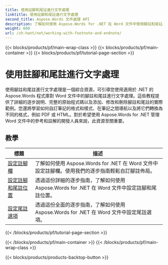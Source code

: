 ```yaml
---
title: 使用註腳和尾註進行文字處理
linktitle: 使用註腳和尾註進行文字處理
second_title: Aspose.Words 文件處理 API
description: 了解如何使用 Aspose.Words for .NET 在 Word 文件中使用腳註和尾註。詳細的教學和實際例子。
weight: 660
url: /zh-hant/net/working-with-footnote-and-endnote/
---
```


{{< blocks/products/pf/main-wrap-class >}}
{{< blocks/products/pf/main-container >}}
{{< blocks/products/pf/tutorial-page-section >}}

# 使用註腳和尾註進行文字處理

使用腳註和尾註進行文字處理是一個綜合資源，可引導您使用適用於 .NET 的 Aspose.Words 程式庫對 Word 文件中的腳註和尾註進行文字處理。這些教程提供了詳細的逐步說明、完整的原始程式碼以及添加、修改和刪除腳註和尾註的實際範例。您還將學習如何自訂筆記的格式和樣式、在筆記之間導航以及將它們轉換為不同的格式，例如 PDF 或 HTML。對於希望使用 Aspose.Words for .NET 管理 Word 文件中的參考和註解的開發人員來說，此資源至關重要。

 ## 教學
| 標題 | 描述 |
| --- | --- |
| [設定註腳欄](./set-foot-note-columns/) | 了解如何使用 Aspose.Words for .NET 在 Word 文件中設定註腳欄。使用我們的逐步指南輕鬆自訂腳註佈局。 |
| [設定註腳和尾註位置](./set-footnote-and-end-note-position/) | 透過這份詳細的逐步指南，了解如何使用 Aspose.Words for .NET 在 Word 文件中設定註腳和尾註位置。 |
| [設定尾註選項](./set-endnote-options/) | 透過這份全面的逐步指南，了解如何使用 Aspose.Words for .NET 在 Word 文件中設定尾註選項。 |
{{< /blocks/products/pf/tutorial-page-section >}}

{{< /blocks/products/pf/main-container >}}
{{< /blocks/products/pf/main-wrap-class >}}

{{< blocks/products/products-backtop-button >}}
